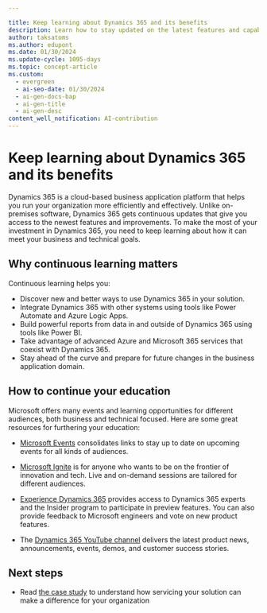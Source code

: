 ```yaml
---

title: Keep learning about Dynamics 365 and its benefits
description: Learn how to stay updated on the latest features and capabilities of Dynamics 365, a cloud-based business application platform that evolves with your needs.
author: taksatoms
ms.author: edupont
ms.date: 01/30/2024
ms.update-cycle: 1095-days
ms.topic: concept-article
ms.custom:
  - evergreen
  - ai-seo-date: 01/30/2024
  - ai-gen-docs-bap
  - ai-gen-title
  - ai-gen-desc
content_well_notification: AI-contribution
---
```


# Keep learning about Dynamics 365 and its benefits

Dynamics 365 is a cloud-based business application platform that helps you run your organization more efficiently and effectively. Unlike on-premises software, Dynamics 365 gets continuous updates that give you access to the newest features and improvements. To make the most of your investment in Dynamics 365, you need to keep learning about how it can meet your business and technical goals.

## Why continuous learning matters

Continuous learning helps you:

- Discover new and better ways to use Dynamics 365 in your solution.
- Integrate Dynamics 365 with other systems using tools like Power Automate and Azure Logic Apps.
- Build powerful reports from data in and outside of Dynamics 365 using tools like Power BI.
- Take advantage of advanced Azure and Microsoft 365 services that coexist with Dynamics 365.
- Stay ahead of the curve and prepare for future changes in the business application domain.

## How to continue your education

Microsoft offers many events and learning opportunities for different audiences, both business and technical focused. Here are some great resources for furthering your education:

- [Microsoft Events](https://www.microsoft.com/events/) consolidates links to stay up to date on upcoming events for all kinds of audiences.

- [Microsoft Ignite](https://myignite.microsoft.com/home) is for anyone who wants to be on the frontier of innovation and tech. Live and on-demand sessions are tailored for different audiences.

- [Experience Dynamics 365](https://experience.dynamics.com/) provides access to Dynamics 365 experts and the Insider program to participate in preview features. You can also provide feedback to Microsoft engineers and vote on new product features.

- The [Dynamics 365 YouTube channel](https://www.youtube.com/channel/UCJGCg4rB3QSs8y_1FquelBQ) delivers the latest product news, announcements, events, demos, and customer success stories.

## Next steps

- Read [the case study](service-solution-case-study.md) to understand how servicing your solution can make a difference for your organization

